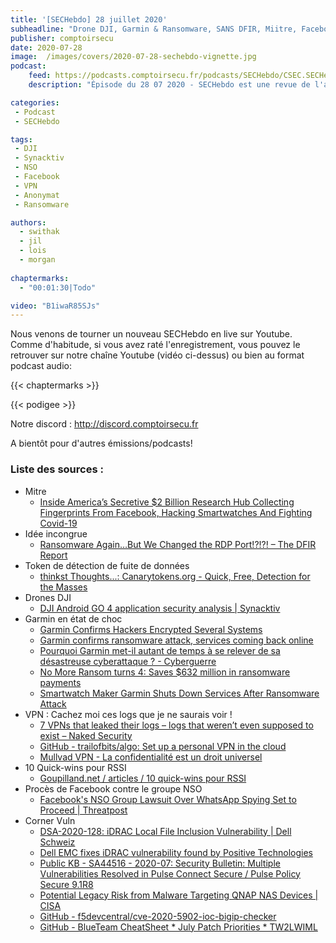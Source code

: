 ```yaml
---
title: '[SECHebdo] 28 juillet 2020'
subheadline: "Drone DJI, Garmin & Ransomware, SANS DFIR, Miitre, Facebook vs NSO, VPN & logs, Token & détection de fuites, CornerVuln, etc."
publisher: comptoirsecu
date: 2020-07-28
image:  /images/covers/2020-07-28-sechebdo-vignette.jpg
podcast:
    feed: https://podcasts.comptoirsecu.fr/podcasts/SECHebdo/CSEC.SECHebdo.2020-07-28.m4a
    description: "Épisode du 28 07 2020 - SECHebdo est une revue de l'actualité cybersécurité réalisée en live sur Youtube, généralement le mardi soir."

categories:
 - Podcast
 - SECHebdo

tags:
 - DJI
 - Synacktiv
 - NSO
 - Facebook
 - VPN
 - Anonymat
 - Ransomware

authors:
  - swithak
  - jil
  - lois
  - morgan
  
chaptermarks:
  - "00:01:30|Todo"

video: "B1iwaR85SJs"
---
```


Nous venons de tourner un nouveau SECHebdo en live sur Youtube. Comme d'habitude, si vous avez raté l'enregistrement, vous pouvez le retrouver sur notre chaîne Youtube (vidéo ci-dessus) ou bien au format podcast audio:

{{< chaptermarks >}}

{{< podigee >}}

Notre discord : <http://discord.comptoirsecu.fr>

A bientôt pour d'autres émissions/podcasts!

### Liste des sources :


*  Mitre
	* [Inside America’s Secretive $2 Billion Research Hub Collecting Fingerprints From Facebook, Hacking Smartwatches And Fighting Covid-19](https://www.forbes.com/sites/thomasbrewster/2020/07/13/inside-americas-secretive-2-billion-research-hub-collecting-fingerprints-from-facebook-hacking-smartwatches-and-fighting-covid-19/amp/)
*  Idée incongrue
	* [Ransomware Again…But We Changed the RDP Port!?!?! – The DFIR Report](https://thedfirreport.com/2020/07/13/ransomware-again-but-we-changed-the-rdp-port/)
*  Token de détection de fuite de données
	* [thinkst Thoughts...: Canarytokens.org - Quick, Free, Detection for the Masses](https://blog.thinkst.com/p/canarytokensorg-quick-free-detection.html)
*  Drones DJI
	* [DJI Android GO 4 application security analysis | Synacktiv](https://www.synacktiv.com/en/publications/dji-android-go-4-application-security-analysis.html)
*  Garmin en état de choc
	* [Garmin Confirms Hackers Encrypted Several Systems](https://www.bankinfosecurity.com/garmin-confirms-hackers-encrypted-several-systems-a-14713)
	* [Garmin confirms ransomware attack, services coming back online](https://www.bleepingcomputer.com/news/security/garmin-confirms-ransomware-attack-services-coming-back-online/)
	* [Pourquoi Garmin met-il autant de temps à se relever de sa désastreuse cyberattaque ? - Cyberguerre](https://cyberguerre.numerama.com/6596-pourquoi-garmin-met-il-autant-de-temps-a-se-relever-de-sa-desastreuse-cyberattaque.html#utm_medium=distibuted&utm_source=feedly&utm_campaign=6596)
	* [No More Ransom turns 4: Saves $632 million in ransomware payments](https://www.bleepingcomputer.com/news/security/no-more-ransom-turns-4-saves-632-million-in-ransomware-payments/)
	* [Smartwatch Maker Garmin Shuts Down Services After Ransomware Attack](https://thehackernews.com/2020/07/garmin-ransomware-attack.html?utm_source=feedburner&utm_medium=feed&utm_campaign=Feed%3A+TheHackersNews+%28The+Hackers+News+-+Cyber+Security+Blog%29)
*  VPN : Cachez moi ces logs que je ne saurais voir !
	* [7 VPNs that leaked their logs – logs that weren’t even supposed to exist – Naked Security](https://nakedsecurity.sophos.com/2020/07/20/7-vpns-that-leaked-their-logs-the-logs-that-didnt-exist/)
	* [GitHub - trailofbits/algo: Set up a personal VPN in the cloud](https://github.com/trailofbits/algo)
	* [Mullvad VPN - La confidentialité est un droit universel](https://mullvad.net/fr/)
*  10 Quick-wins pour RSSI
	* [Goupilland.net / articles / 10 quick-wins pour RSSI](http://goupilland.net/articles/quickwins-rssi/)
*  Procès de Facebook contre le groupe NSO
	* [Facebook's NSO Group Lawsuit Over WhatsApp Spying Set to Proceed | Threatpost](https://threatpost.com/facebooks-nso-group-lawsuit-whatsapp-spying/157571/)
*  Corner Vuln
	* [DSA-2020-128: iDRAC Local File Inclusion Vulnerability | Dell Schweiz](https://www.dell.com/support/article/fr-fr/sln322125/dsa-2020-128-idrac-local-file-inclusion-vulnerability?lang=en)
	* [Dell EMC fixes iDRAC vulnerability found by Positive Technologies](https://www.ptsecurity.com/ww-en/about/news/dell-emc-fixes-idrac-vulnerability-found-by-positive-technologies/)
	* [Public KB - SA44516 - 2020-07: Security Bulletin: Multiple Vulnerabilities Resolved in Pulse Connect Secure / Pulse Policy Secure 9.1R8](https://kb.pulsesecure.net/articles/Pulse_Security_Advisories/SA44516/?kA23Z000000L6i5SAC)
	* [Potential Legacy Risk from Malware Targeting QNAP NAS Devices | CISA](https://us-cert.cisa.gov/ncas/alerts/aa20-209a)
	* [GitHub - f5devcentral/cve-2020-5902-ioc-bigip-checker](https://github.com/f5devcentral/cve-2020-5902-ioc-bigip-checker/)
	* [GitHub - BlueTeam CheatSheet * July Patch Priorities * TW2LWIML](https://gist.github.com/SwitHak/1f82fbc165817b8f94d2bb3498324e7a)

